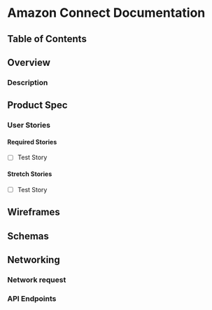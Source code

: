 # Amazon Connect Documentation

## Table of Contents

## Overview

### Description

## Product Spec

### User Stories

#### Required Stories

* [ ] Test Story

#### Stretch Stories

* [ ] Test Story

## Wireframes

## Schemas

## Networking

### Network request

### API Endpoints
